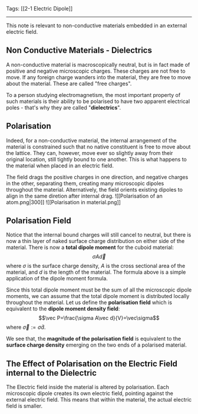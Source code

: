 Tags: [[2-1 Electric Dipole]]
___
This note is relevant to non-conductive materials embedded in an external electric field.
## Non Conductive Materials - Dielectrics
A non-conductive material is macroscopically neutral, but is in fact made of positive and negative microscopic charges. These charges are not free to move. If any foreign charge wanders into the material, they are free to move about the material. These are called "free charges". 

To a person studying electromagnetism, the most important property of such materials is their ability to be polarised to have two apparent electrical poles - that's why they are called "**dielectrics**".
## Polarisation
Indeed, for a non-conductive material, the internal arrangement of the material is constrained such that no native constituent is free to move about the lattice. They can, however, move ever so slightly away from their original location, still tightly bound to one another. This is what happens to the material when placed in an electric field. 

The field drags the positive charges in one direction, and negative charges in the other, separating them, creating many microscopic dipoles throughout the material. Alternatively, the field orients existing dipoles to align in the same diretion after internal drag. 
![[Polarisation of an atom.png|300]]
![[Polarisation in material.png]]
## Polarisation Field
Notice that the internal bound charges will still cancel to neutral, but there is now a thin layer of naked surface charge distribution on either side of the material. There is now a **total dipole moment** for the cuboid material:
$$\sigma A\vec d$$
where $\sigma$ is the surface charge density, $A$ is the cross sectional area of the material, and $d$ is the length of the material. The formula above is a simple application of the dipole moment formula. 

Since this total dipole moment must be the sum of all the microscopic dipole moments, we can assume that the total dipole moment is distributed locally throughout the material. Let us define the **polarisation field** which is equivalent to the **dipole moment density field**:
$$\vec P=\frac{\sigma A\vec d}{V}=\vec\sigma$$
where $\vec\sigma:=\sigma\hat d$. 

We see that, the **magnitude of the polarisation field** is equivalent to the **surface charge density** emerging on the two ends of a polarised material. 
## The Effect of Polarisation on the Electric Field internal to the Dielectric
The Electric field inside the material is altered by polarisation. Each microscopic dipole creates its own electric field, pointing against the external electric field. This means that within the material, the actual electric field is smaller. 